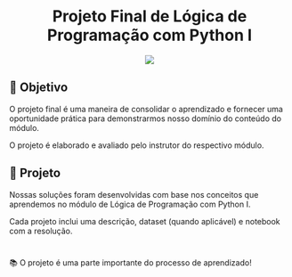 <h1 align="center">
Projeto Final de Lógica de Programação com Python I
</h1>

<p align="center">
<img src="https://img.shields.io/static/v1?label=Status&message=FINALIZADO&color=blue&style=for-the-badge"/>
</p>

## 🎯 Objetivo 

O projeto final é uma maneira de consolidar o aprendizado e fornecer uma oportunidade prática para demonstrarmos nosso domínio do conteúdo do módulo.

O projeto é elaborado e avaliado pelo instrutor do respectivo módulo.

## 📂 Projeto

Nossas soluções foram desenvolvidas com base nos conceitos que aprendemos no módulo de Lógica de Programação com Python I. 

Cada projeto inclui uma descrição, dataset (quando aplicável) e notebook com a resolução. 

#

📚 O projeto é uma parte importante do processo de aprendizado! 








